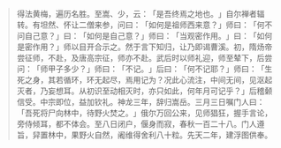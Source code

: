 
> 得法黄梅，遍历名胜。至嵩、少，云：​「是吾终焉之地也。​」自尔禅者辐转。有坦然、怀让二僧来参，问曰：​「如何是祖师西来意？​」师曰：​「何不问自己意？​」曰：​「如何是自己意？​」师曰：​「当观密作用。​」曰：​「如何是密作用？​」师以目开合示之。然于言下知归，让乃即谒曹溪。初，隋炀帝尝征师，不赴，及唐高宗征，师亦不赴。武后时以师礼迎，师至辇下，后尝问：​「师甲子多少？​」师曰：​「不记。​」后曰：​「何不记耶？​」师曰：​「生死之身，其若循环，环无起尽，焉用记为？况此心流注，中间无间，见沤起灭者，乃妄想耳。从初识至动相灭时，亦只如此，何年月可记乎？​」后稽颡信受。中宗即位，益加钦礼。神龙三年，辞归嵩岳。三月三日嘱门人曰：​「吾死将尸向林中，待野火焚之。​」俄尔万回公来，见师猖狂，握手言论，旁侍倾耳，都不体会。至八日闭户，偃身而寂，春秋一百二十八。门人遵旨，舁置林中，果野火自然，阇维得舍利八十粒。先天二年，建浮图供奉。
